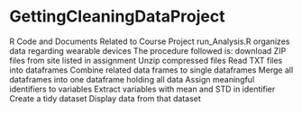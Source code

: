 # GettingCleaningDataProject
R Code and Documents Related to Course Project
run_Analysis.R organizes data regarding wearable devices
The procedure followed is:
download ZIP files from site listed in assignment
Unzip compressed files
Read TXT files into dataframes
Combine related data frames to single dataframes
Merge all dataframes into one dataframe holding all data
Assign meaningful identifiers to variables
Extract variables with mean and STD in identifier
Create a tidy dataset
Display data from that dataset
